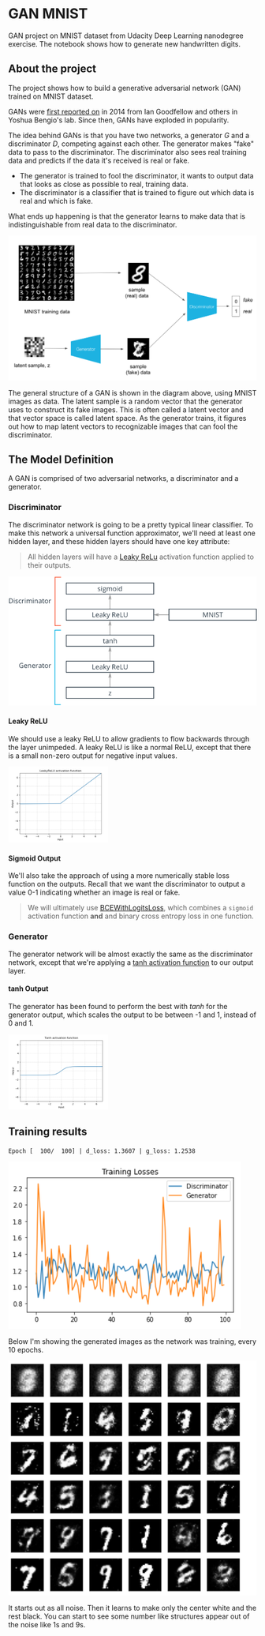 # GAN MNIST

GAN project on MNIST dataset from Udacity Deep Learning nanodegree exercise. The notebook shows how to generate new handwritten digits. 

## About the project

The project shows how to build a generative adversarial network (GAN) trained on MNIST dataset. 

GANs were [first reported on](https://arxiv.org/abs/1406.2661) in 2014 from Ian Goodfellow and others in Yoshua Bengio's lab. Since then, GANs have exploded in popularity.

The idea behind GANs is that you have two networks, a generator $G$ and a discriminator $D$, competing against each other. The generator makes "fake" data to pass to the discriminator. The discriminator also sees real training data and predicts if the data it's received is real or fake.

* The generator is trained to fool the discriminator, it wants to output data that looks as close as possible to real, training data.
* The discriminator is a classifier that is trained to figure out which data is real and which is fake.

What ends up happening is that the generator learns to make data that is indistinguishable from real data to the discriminator.

<img src="https://github.com/Shahrullo/GAN/blob/main/gan-mnist/assets/gan_pipeline.png">

The general structure of a GAN is shown in the diagram above, using MNIST images as data. The latent sample is a random vector that the generator uses to construct its fake images. This is often called a latent vector and that vector space is called latent space. 
As the generator trains, it figures out how to map latent vectors to recognizable images that can fool the discriminator.

## The Model Definition

A GAN is comprised of two adversarial networks, a discriminator and a generator.

### Discriminator

The discriminator network is going to be a pretty typical linear classifier. To make this network a universal function approximator, we'll need at least one hidden layer, and these hidden layers should have one key attribute:

> All hidden layers will have a [Leaky ReLu](https://pytorch.org/docs/stable/nn.html#torch.nn.LeakyReLU) activation function applied to their outputs.

<img src="https://github.com/Shahrullo/GAN/blob/main/gan-mnist/assets/gan_network.png">

#### Leaky ReLU

We should use a leaky ReLU to allow gradients to flow backwards through the layer unimpeded. A leaky ReLU is like a normal ReLU, except that there is a small non-zero output for negative input values.

<img src="https://github.com/Shahrullo/GAN/blob/main/gan-mnist/assets/leaky_relu.png" width=40%>

#### Sigmoid Output
We'll also take the approach of using a more numerically stable loss function on the outputs. Recall that we want the discriminator to output a value 0-1 indicating whether an image is real or fake.

>  We will ultimately use [BCEWithLogitsLoss](https://pytorch.org/docs/stable/nn.html#bcewithlogitsloss), which combines a `sigmoid` activation function **and** and binary cross entropy loss in one function. 


### Generator

The generator network will be almost exactly the same as the discriminator network, except that we're applying a [tanh activation function](https://pytorch.org/docs/stable/nn.html#tanh) to our output layer.

#### tanh Output 

The generator has been found to perform the best with $tanh$ for the generator output, which scales the output to be between -1 and 1, instead of 0 and 1. 

<img src="https://github.com/Shahrullo/GAN/blob/main/gan-mnist/assets/tanh_fn.png" width=40%>

## Training results

```
Epoch [  100/  100] | d_loss: 1.3607 | g_loss: 1.2538
```
<img src="https://github.com/Shahrullo/GAN/blob/main/gan-mnist/assets/loss.PNG">

Below I'm showing the generated images as the network was training, every 10 epochs.

<img src="https://github.com/Shahrullo/GAN/blob/main/gan-mnist/assets/sample.PNG">

It starts out as all noise. Then it learns to make only the center white and the rest black. You can start to see some number like structures appear out of the noise like 1s and 9s.








